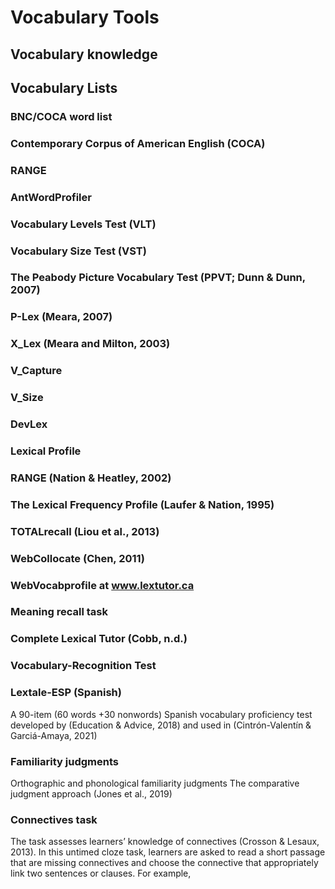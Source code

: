 # Vocabulary Tools

## Vocabulary knowledge

## Vocabulary Lists

### BNC/COCA word list

### Contemporary Corpus of American English (COCA)

### RANGE

### AntWordProfiler

### Vocabulary Levels Test (VLT)

### Vocabulary Size Test (VST)

### The Peabody Picture Vocabulary Test (PPVT; Dunn & Dunn, 2007)

### P-Lex (Meara, 2007)

### X_Lex (Meara and Milton, 2003)

### V_Capture

### V_Size

### DevLex

### Lexical Profile

### RANGE (Nation & Heatley, 2002)

### The Lexical Frequency Profile (Laufer & Nation, 1995)

### TOTALrecall (Liou et al., 2013)

### WebCollocate (Chen, 2011)

### WebVocabprofile at www.lextutor.ca

### Meaning recall task

### Complete Lexical Tutor (Cobb, n.d.)

### Vocabulary-Recognition Test

### Lextale-ESP (Spanish)

A 90-item (60 words +30 nonwords) Spanish vocabulary proficiency test developed by (Education & Advice, 2018) and used in (Cintrón-Valentín & Garciá-Amaya, 2021)

### Familiarity judgments

Orthographic and phonological familiarity judgments
The comparative judgment approach (Jones et al., 2019)

### Connectives task

The task assesses learners’ knowledge of connectives (Crosson & Lesaux, 2013). In this untimed cloze task, learners are asked to read a short passage that are missing connectives and choose the connective that appropriately link two sentences or clauses. For example,
